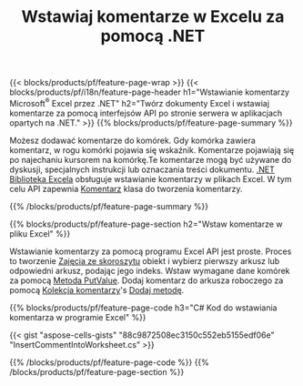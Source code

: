 ﻿---
title: Wstawiaj komentarze w Excelu za pomocą .NET
url: /pl/net/comment/
description: C# kody źródłowe, jak wstawiać komentarz do plików programu Microsoft Excel za pomocą biblioteki .NET. 
---
{{< blocks/products/pf/feature-page-wrap >}}
{{< blocks/products/pf/i18n/feature-page-header h1="Wstawianie komentarzy Microsoft<sup>&reg;</sup> Excel przez .NET" h2="Twórz dokumenty Excel i wstawiaj komentarze za pomocą interfejsów API po stronie serwera w aplikacjach opartych na .NET." >}}
{{% blocks/products/pf/feature-page-summary %}}

Możesz dodawać komentarze do komórek. Gdy komórka zawiera komentarz, w rogu komórki pojawia się wskaźnik. Komentarze pojawiają się po najechaniu kursorem na komórkę.Te komentarze mogą być używane do dyskusji, specjalnych instrukcji lub oznaczania treści dokumentu. [.NET Biblioteka Excela](/cells/net/) obsługuje wstawianie komentarzy w plikach Excel. W tym celu API zapewnia [Komentarz](https://apireference.aspose.com/cells/net/aspose.cells/comment) klasa do tworzenia komentarzy.

{{% /blocks/products/pf/feature-page-summary %}}

{{% blocks/products/pf/feature-page-section h2="Wstaw komentarze w pliku Excel" %}}

Wstawianie komentarzy za pomocą programu Excel API jest proste. Proces to tworzenie [Zajęcia ze skoroszytu](https://apireference.aspose.com/cells/net/aspose.cells/workbook) obiekt i wybierz pierwszy arkusz lub odpowiedni arkusz, podając jego indeks. Wstaw wymagane dane komórek za pomocą [Metoda PutValue](https://apireference.aspose.com/cells/net/aspose.cells/cell/methods/putvalue/index). Dodaj komentarz do arkusza roboczego za pomocą [Kolekcja komentarzy](https://apireference.aspose.com/cells/net/aspose.cells/commentcollection)'s [Dodaj metodę](https://apireference.aspose.com/cells/net/aspose.cells.commentcollection/add/methods/1).

{{% blocks/products/pf/feature-page-code h3="C# Kod do wstawiania komentarza w programie Excel" %}}

{{< gist "aspose-cells-gists" "88c9872508ec3150c552eb5155edf06e" "InsertCommentIntoWorksheet.cs" >}}

{{% /blocks/products/pf/feature-page-code %}}
{{% /blocks/products/pf/feature-page-section %}}
